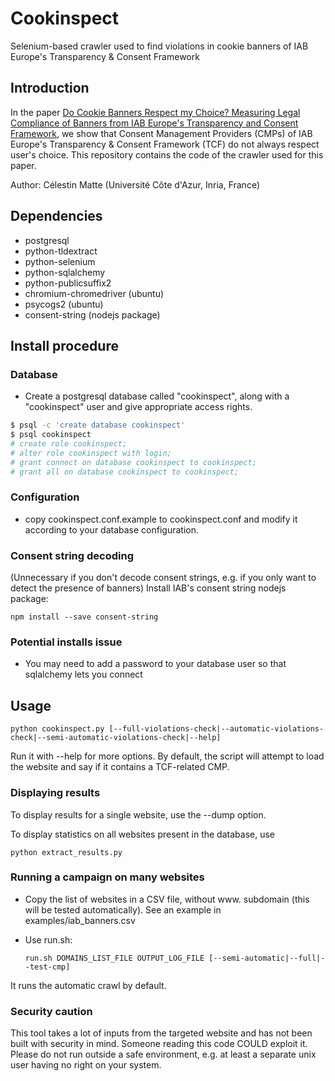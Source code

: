 # Cookinspect

Selenium-based crawler used to find violations in cookie banners of IAB Europe's Transparency &amp; Consent Framework

## Introduction

In the paper [Do Cookie Banners Respect my Choice? Measuring Legal Compliance of Banners from IAB Europe's Transparency and Consent Framework](https://arxiv.org/abs/1911.09964), we show that Consent Management Providers (CMPs) of IAB Europe's Transparency & Consent Framework (TCF) do not always respect user's choice. This repository contains the code of the crawler used for this paper.

Author: Célestin Matte (Université Côte d'Azur, Inria, France)

## Dependencies

- postgresql
- python-tldextract
- python-selenium
- python-sqlalchemy
- python-publicsuffix2
- chromium-chromedriver (ubuntu)
- psycogs2 (ubuntu)
- consent-string (nodejs package)

## Install procedure

### Database
- Create a postgresql database called "cookinspect", along with a "cookinspect" user and give appropriate access rights.

```bash
$ psql -c 'create database cookinspect'
$ psql cookinspect
# create role cookinspect;
# alter role cookinspect with login;
# grant connect on database cookinspect to cookinspect;
# grant all on database cookinspect to cookinspect;
```

### Configuration
- copy cookinspect.conf.example to cookinspect.conf and modify it according to your database configuration.

### Consent string decoding
(Unnecessary if you don't decode consent strings, e.g. if you only want to detect the presence of banners)
Install IAB's consent string nodejs package:

``npm install --save consent-string``

### Potential installs issue
- You may need to add a password to your database user so that sqlalchemy lets you connect

## Usage

``python cookinspect.py [--full-violations-check|--automatic-violations-check|--semi-automatic-violations-check|--help]``

Run it with --help for more options.
By default, the script will attempt to load the website and say if it contains a TCF-related CMP.

### Displaying results

To display results for a single website, use the --dump option.

To display statistics on all websites present in the database, use

``python extract_results.py``

### Running a campaign on many websites
- Copy the list of websites in a CSV file, without www. subdomain (this will be tested automatically). See an example in examples/iab_banners.csv
- Use run.sh:

	``run.sh DOMAINS_LIST_FILE OUTPUT_LOG_FILE [--semi-automatic|--full|--test-cmp]``

It runs the automatic crawl by default.

### Security caution
This tool takes a lot of inputs from the targeted website and has not been built with security in mind. Someone reading this code COULD exploit it. Please do not run outside a safe environment, e.g. at least a separate unix user having no right on your system.
